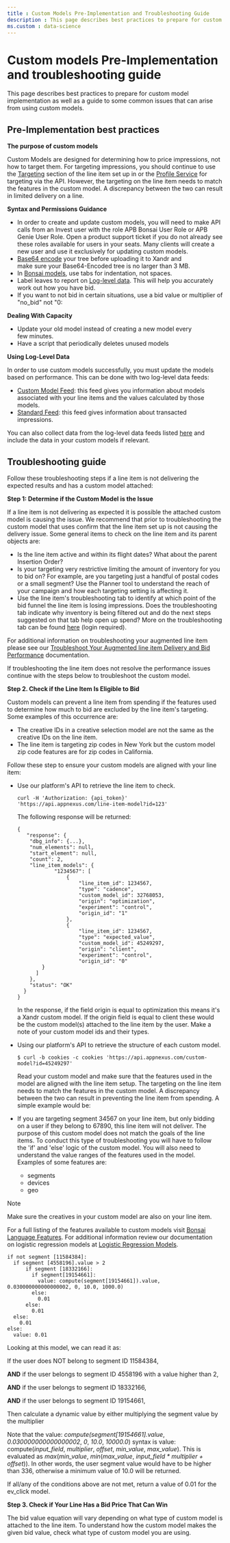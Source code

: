 ```yaml
---
title : Custom Models Pre-Implementation and Troubleshooting Guide
description : This page describes best practices to prepare for custom model implementation as well as a guide to some common issues that can arise from using custom models. 
ms.custom : data-science
---
```



# Custom models Pre-Implementation and troubleshooting guide

This page describes best practices to prepare for custom model
implementation as well as a guide to some common issues that can arise
from using custom models. 

## Pre-Implementation best practices 

**The purpose of custom models**

Custom Models are designed for determining how to price impressions, not
how to target them. For targeting impressions, you should continue to
use the [Targeting](../invest/buy-side-targeting.md) section of the line item set up in  or the [Profile Service](../digital-platform-api/profile-service.md) for targeting via the API. However, the targeting on the line item needs to match the features in the custom model​. A discrepancy between the two can result in limited delivery on a line. 

**Syntax and Permissions Guidance**

- In order to create and update custom models, you will need to make API
  calls from an Invest user with the role APB Bonsai User Role or APB
  Genie User Role. Open a product support ticket if you do not already
  see these roles available for users in your seats. Many clients will
  create a new user and use it exclusively for updating custom models.
- [Base64 encode](https://developer.mozilla.org/en-US/docs/Glossary/Base64)
  your tree before uploading it to Xandr and make sure your Base64-Encoded tree is no larger than 3 MB.​
- In [Bonsai models](the-bonsai-language.md), use tabs for indentation, not spaces.
- Label leaves to report on [Log-level data](../log-level-data/log-level-data-feeds.md). This will help you accurately work out how you have bid.
- If you want to not bid in certain situations, use a bid value or
  multiplier of "no_bid" not "0:

**Dealing With Capacity**

- Update your old model instead of creating a new model every
  few minutes.​
- Have a script that periodically deletes unused models

**Using Log-Level Data**

In order to use custom models successfully, you must update the models
based on performance. This can be done with two log-level data feeds:

- [Custom Model Feed](log-level-custom-model-feed.md): this feed gives you information about models associated with
  your line items and the values calculated by those models.
- [Standard Feed](../log-level-data/standard-feed.md): this feed gives
  information about transacted impressions.

You can also collect data from the log-level data feeds listed [here](../log-level-data/log-level-data-feeds.md) and include the data in your custom models if relevant.

## Troubleshooting guide

Follow these troubleshooting steps if a line item is not delivering the
expected results and has a custom model attached: 

**Step 1: Determine if the Custom Model is the Issue**

If a line item is not delivering as expected it is possible the attached
custom model is causing the issue. We recommend that prior to
troubleshooting the custom model that uses confirm that the line item
set up is not causing the delivery issue. Some general items to check on
the line item and its parent objects are:   

- Is the line item active and within its flight dates? What about the
  parent Insertion Order?
- Is your targeting very restrictive limiting the amount of inventory
  for you to bid on? For example, are you targeting just a handful of
  postal codes or a small segment? Use the Planner tool to understand
  the reach of your campaign and how each targeting setting is affecting
  it. 
- Use the line item's troubleshooting tab to identify at which point of
  the bid funnel the line item is losing impressions. Does the
  troubleshooting tab indicate why inventory is being filtered out and
  do the next steps suggested on that tab help open up spend? More on
  the troubleshooting tab can be found <a
  href="https://staging.invest.xandr.com/docs/troubleshoot-your-augmented-line-item-delivery-and-bid-performance"
  class="xref" target="_blank">here</a> (login required).

For additional information on troubleshooting your augmented line item
please see our [Troubleshoot Your Augmented line item Delivery and Bid Performance](../invest/troubleshoot-your-augmented-line-item-delivery-and-bid-performance.md) documentation. 

If troubleshooting the line item does not resolve the performance issues
continue with the steps below to troubleshoot the custom model. 

**Step 2. Check if the Line Item Is Eligible to Bid**

Custom models can prevent a line item from spending if the features used
to determine how much to bid are excluded by the line item's targeting.
Some examples of this occurrence are:

- The creative IDs in a creative selection model are not the same as the
  creative IDs on the line item.
- The line item is targeting zip codes in New York but the custom model
  zip code features are for zip codes in California.

Follow these step to ensure your custom models are aligned with your
line item: 

- Use our platform's API to retrieve the line item to check. 

  ``` pre
  curl -H 'Authorization: {api_token}' 'https://api.appnexus.com/line-item-model?id=123'
  ```

  The following response will be returned: 

  ``` pre
  {
     "response": {
      "dbg_info": {...},
      "num_elements": null,
      "start_element": null,
      "count": 2,
      "line_item_models": {
              "1234567": [
                  {
                      "line_item_id": 1234567,
                      "type": "cadence",
                      "custom_model_id": 32768053,
                      "origin": "optimization",
                      "experiment": "control",
                      "origin_id": "1"
                  },
                  {
                      "line_item_id": 1234567,
                      "type": "expected_value",
                      "custom_model_id": 45249297,
                      "origin": "client",
                      "experiment": "control",
                      "origin_id": "0"
          }
        ]
      },
      "status": "OK"
    }
  }
  ```

  In the response, if the field origin is equal to optimization this
  means it's a Xandr custom model. If the origin
  field is equal to client these would be the custom model(s) attached
  to the line item by the user. Make a note of your custom model ids and
  their types.

- Using our platform's API to retrieve the structure of each custom
  model.   

  ``` pre
  $ curl -b cookies -c cookies 'https://api.appnexus.com/custom-model?id=45249297'
  ```

  Read your custom model and make sure that the features used in the
  model are aligned with the line item setup. The targeting on the line
  item needs to match the features in the custom model​. A discrepancy
  between the two can result in preventing the line item from spending.
  A simple example would be: 

- If you are targeting segment 34567 on your line item, but only bidding
  on a user if they belong to 67890, this line item will not deliver.
  The purpose of this custom model does not match the goals of the line
  items. To conduct this type of troubleshooting you will have to follow
  the 'if' and 'else' logic of the custom model. You will also need to
  understand the value ranges of the features used in the model.
  Examples of some features are:
  - segments
  - devices
  - geo

> [!NOTE]
> Make sure the creatives in your custom model are also on your line item.

For a full listing of the features available to custom models
visit [Bonsai Language Features](bonsai-language-features.md). For additional information review our documentation
on logistic regression models at [Logistic Regression Models](logistic-regression-models.md). 

``` pre
if not segment [11584384]:
  if segment [4558196].value > 2
      if segment [18332166]:
        if segment[19154661]:
          value: compute(segment[19154661]).value, 0.030000000000000002, 0, 10.0, 1000.0)
        else:
          0.01
      else:
        0.01
  else:
    0.01
else:
  value: 0.01
```

Looking at this model, we can read it as:

If the user does NOT belong to segment ID 11584384, 

**AND** if the user belongs to segment ID 4558196 with a value higher
than 2,

**AND** if the user belongs to segment ID 18332166,

**AND** if the user belongs to segment ID 19154661,

Then calculate a dynamic value by either multiplying the segment value
by the multiplier

Note that the value: *compute(segment\[19154661\].value*,
*0.030000000000000002*, *0*, *10.0*, *10000.0*) syntax is value:
compute(*input_field*, *multiplier*, *offset*, *min_value*,
*max_value*). This is evaluated as *max*(*min_value*, *min*(*max_value*,
*input_field \* multiplier + offset*)). In other words, the user segment
value would have to be higher than 336, otherwise a minimum value of
10.0 will be returned.

If all/any of the conditions above are not met, return a value
of 0.01 for the ev_click model. 

**Step 3. Check if Your Line Has a Bid Price That Can Win**

The bid value equation will vary depending on what type of custom model
is attached to the line item. To understand how the custom model makes
the given bid value, check what type of custom model you are using. 
